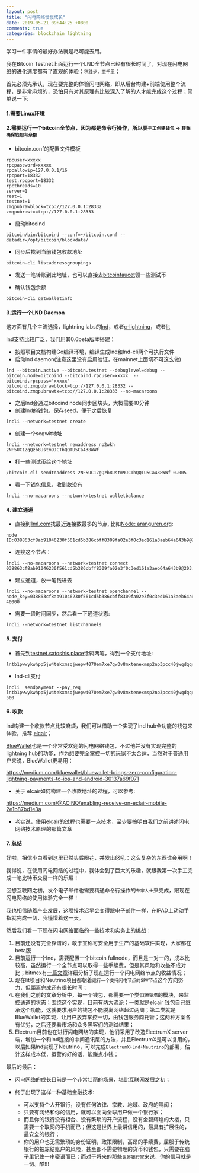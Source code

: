```yaml
---
layout: post
title: "闪电网络慢慢成长"
date: 2019-05-21 09:44:25 +0800
comments: true
categories: blockchain lightning
---
```

学习一件事情的最好办法就是尽可能去用。

我在Bitcoin Testnet上面运行一个LND全节点已经有很长时间了，对现在闪电网络的进化速度都有了直观的体验：`积跬步，至千里`；

<!-- more -->

首先必须先承认，现在要完整的体验闪电网络，即从后台构建+前端使用整个流程，是非常麻烦的，恐怕只有对其原理有比较深入了解的人才能完成这个过程；简单说一下:

#### 1.需要Linux环境

#### 2.需要运行一个bitcoin全节点，因为都是命令行操作，所以要`手工创建钱包` -> `转账确保钱包有余额`

* bitcoin.conf的配置文件模板


```
rpcuser=xxxxx
rpcpassword=xxxxx
rpcallowip=127.0.0.1/16
rpcport=18332
test.rpcport=18332
rpcthreads=10
server=1
rest=1
testnet=1
zmqpubrawblock=tcp://127.0.0.1:28332
zmqpubrawtx=tcp://127.0.0.1:28333

```

* 启动bitcoind


```
bitcoin/bin/bitcoind --conf=~/bitcoin.conf --datadir=/opt/bitcoin/blockdata/ 

```

* 同步后找到当前钱包收款地址


```
bitcoin-cli listaddressgroupings

```

* 发送一笔转账到此地址，也可以直接去[bitcoinfaucet](https://bitcoinfaucet.uo1.net/send.php)领一些测试币

* 确认钱包余额


```
bitcoin-cli getwalletinfo

```

#### 3.运行一个LND Daemon

这方面有几个主流选择，lightning labs的[lnd](https://github.com/lightningnetwork/lnd)，或者[c-lightning](https://github.com/ElementsProject/lightning)，或者[lit](https://github.com/mit-dci/lit)

lnd支持比较广泛，我们用其0.6beta版本搭建；

* 按照项目文档构建Go编译环境，编译生成lnd和lnd-cli两个可执行文件
* 启动lnd daemon(注意这里没有启用验证，在mainnet上面切不可这么做)


```
lnd --bitcoin.active --bitcoin.testnet --debuglevel=debug --bitcoin.node=bitcoind --bitcoind.rpcuser=xxxxx  --bitcoind.rpcpass='xxxxx' --bitcoind.zmqpubrawblock=tcp://127.0.0.1:28332 --bitcoind.zmqpubrawtx=tcp://127.0.0.1:28333 --no-macaroons

```

* 之后lnd会通过bitcoind node同步区块头，大概需要10分钟
* 创建lnd的钱包，保存seed，便于之后恢复


```
lncli --network=testnet create

```

* 创建一个segwit地址


```
lncli --network=testnet newaddress np2wkh
2NF5UC1ZgQzb8Ustm9JCTbQQTU5Ca438WWf

```

* 打一些测试币给这个地址


```
/bitcoin-cli sendtoaddress 2NF5UC1ZgQzb8Ustm9JCTbQQTU5Ca438WWf 0.005

```

* 看一下钱包信息，收到款没有


```
lncli --no-macaroons --network=testnet walletbalance

```


#### 4. 建立通道

* 直接到[1ml.com](https://1ml.com/testnet/)找最近连接数最多的节点, 比如[Node: aranguren.org](https://1ml.com/testnet/node/038863cf8ab91046230f561cd5b386cbff8309fa02e3f0c3ed161a3aeb64a643b9):


```
node ID:038863cf8ab91046230f561cd5b386cbff8309fa02e3f0c3ed161a3aeb64a643b9@203.132.95.10:9735

```

* 连接这个节点：


```
lncli --no-macaroons --network=testnet connect 038863cf8ab91046230f561cd5b386cbff8309fa02e3f0c3ed161a3aeb64a643b9@203.132.95.10:9735

```

* 建立通道，放一笔钱进去


```
lncli --no-macaroons --network=testnet openchannel --node_key=038863cf8ab91046230f561cd5b386cbff8309fa02e3f0c3ed161a3aeb64a643b9 40000

```

* 需要一段时间同步，然后看一下通道状态:


```
lncli --network=testnet listchannels

```


#### 5. 支付 

* 首先到[testnet.satoshis.place](https://testnet.satoshis.place/)涂鸦两笔，得到一个支付地址:


```
lntb1pwwykwhpp5jw4tekxmsqjwepw4070em7xe7gw3v8mxtenexmsp2np3pcc40jwqdqqxqruyqrzjqfcxsh9gr28y6ngphmk90q05ejfydpq89tjjc5rl36lfmtcv424hk9e8sgqqqvsqqqqqqqlgqqqqqeqqjqjpfnq26e2flenp79ywpyyftg3najf3wtpvkwuuw2h9y3dzdn7kc3342h6uzgf69ms8sx6fxsh5j2jcwzulr3dufryn9ljadm0wuj9fcpm86fax

```

* lnd-cli支付


```
lncli  sendpayment --pay_req lntb1pwwykwhpp5jw4tekxmsqjwepw4070em7xe7gw3v8mxtenexmsp2np3pcc40jwqdqqxqruyqrzjqfcxsh9gr28y6ngphmk90q05ejfydpq89tjjc5rl36lfmtcv424hk9e8sgqqqvsqqqqqqqlgqqqqqeqqjqjpfnq26e2flenp79ywpyyftg3najf3wtpvkwuuw2h9y3dzdn7kc3342h6uzgf69ms8sx6fxsh5j2jcwzulr3dufryn9ljadm0wuj9fcpm86fax 500

```

#### 6. 收款

lnd构建一个收款节点比较麻烦，我们可以借助一个实现了lnd hub全功能的钱包来体验，推荐 [elcair](https://github.com/ACINQ/eclair)；

[BlueWallet](https://bluewallet.io/)也是一个非常受欢迎的闪电网络钱包，不过他并没有实现完整的lightning hub的功能，作为想要完全掌控一切的玩家不太合适，当然对于普通用户来说，BlueWallet更易用：

https://medium.com/bluewallet/bluewallet-brings-zero-configuration-lightning-payments-to-ios-and-android-30137a69f071

* 关于 elcair如何构建一个收款地址的过程，可以参考:

https://medium.com/@ACINQ/enabling-receive-on-eclair-mobile-2e1b87bd1e3a

* 老实说，使用elcair的过程也需要一点技术，至少要搞明白我们之前讲述闪电网络技术原理的那篇文章


#### 7. 总结

好啦，相信小白看到这里已然头昏眼花，并发出怒吼：这么复杂的东西谁会用啊！

我得说，在使用闪电网络的过程中，我体会到了巨大的乐趣，就跟我第一次手工完成一笔比特币交易一样的乐趣！

回想互联网之初，发个电子邮件也需要精通命令行操作的`专家人士`来完成，跟现在闪电网络的使用体验完全一样！

我也相信随着产业发展，这项技术迟早会变得跟电子邮件一样，在IPAD上动动手指就完成一切，我憧憬着这一天。


然后我们看一下现在闪电网络面临的一些技术和实务上的挑战：

1. 目前还没有完全靠谱的，敢于宣称可安全用于生产的基础软件实现，大家都在beta版
2. 目前运行一个lnd，需要配置一个bitcoin fullnode，而且是一对一的，成本比较高，虽然运行一个全节点可以取得一些手续费，但是其风险和收益不成对比；bitmex有[一篇文章](https://blog.bitmex.com/the-lightning-network-part-2-routing-fee-economics/)详细分析了现在运行一个闪电网络节点的收益情况；
3. 现在lit项目和Neutrino项目都朝着`运行一个支持闪电节点的SPV节点`这个方向努力，但距离完成还有很长时间；
4. 在我们之前的文章分析中，每一个钱包，都需要一个类似`瞭望塔`的模块，来监控通道的状态；围绕这个实现，目前有两大流派：一类就是elcair 钱包自己继承这个功能，这就要求用户的钱包不能脱离网络超过两周；第二类就是BlueWallet的实现，让用户放弃掌控一切，由钱包服务商托管；这两种方案各有优劣，之后还要看市场和众多黑客们的测试结果；
5. Electrum目前也在进行闪电网络的实现，他们采用了改造ElectrumX server端，增加一个和lnd连接的中间通讯层的方法，并且ElectrumX是可以复用的，以后如果lnd实现了Neutrino，可以完成`ElectrumX+Lnd+Neutrino`的部署，估计这样成本低，运营的好的话，能赚点小钱；


最后的最后：

* 闪电网络的成长目前是一个非常壮丽的场景，堪比互联网发展之初；

* 终于出现了这样一种基础金融技术:
    - 可以支持个人开银行，没有任何法律、宗教、地域、政府的隔阂；
    - 只要有网络和你的信用，就可以面向全球用户做一个银行家；
    - 而且你的银行没有柜台、没有繁琐的开户流程，没有金碧辉煌的大楼，只需要一个联网的手机而已；但这是世界上最讲信用的，最具有扩展性的，最安全的银行；
    - 你的用户也无需繁琐的身份证明，政策限制，高昂的手续费，屈服于传统银行的被冻结账户的风险，甚至都不需要物理的货币和钱包，只需要在脑子里记住一串密语而已；而对于将来的那些`世界银行家`来说，你的信用就是一切。酷!!!
